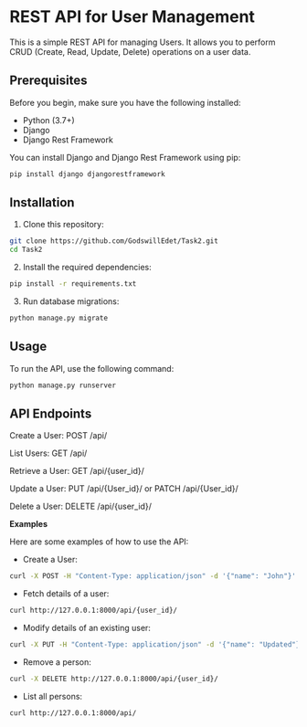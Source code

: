 # REST API for User Management

This is a simple REST API for managing Users. It allows you to perform CRUD (Create, Read, Update, Delete) operations on a user data.

## Prerequisites

Before you begin, make sure you have the following installed:

- Python (3.7+)
- Django
- Django Rest Framework

You can install Django and Django Rest Framework using pip:

```sh
pip install django djangorestframework
```

## Installation

1. Clone this repository:
```sh
git clone https://github.com/GodswillEdet/Task2.git
cd Task2
```
2. Install the required dependencies:
```sh
pip install -r requirements.txt
```
3. Run database migrations:
```sh
python manage.py migrate
```

## Usage
To run the API, use the following command:
```sh
python manage.py runserver
```

## API Endpoints

Create a User: POST /api/

List Users: GET /api/

Retrieve a User: GET /api/{user_id}/

Update a User: PUT /api/{User_id}/ or PATCH /api/{User_id}/

Delete a User: DELETE /api/{user_id}/




**Examples**



Here are some examples of how to use the API:

- Create a User:
```sh
curl -X POST -H "Content-Type: application/json" -d '{"name": "John"}' http://127.0.0.1:8000/api/
```

- Fetch details of a user:
```sh
curl http://127.0.0.1:8000/api/{user_id}/
```

- Modify details of an existing user:
```sh
curl -X PUT -H "Content-Type: application/json" -d '{"name": "Updated"}' http://127.0.0.1:8000/api/{user_id}/
```

- Remove a person:
```sh
curl -X DELETE http://127.0.0.1:8000/api/{user_id}/
```

- List all persons:
```sh
curl http://127.0.0.1:8000/api/
```
